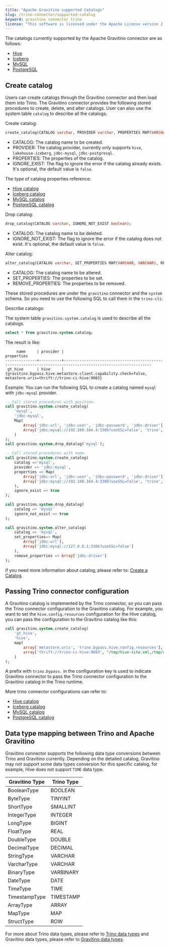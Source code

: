 ```yaml
---
title: "Apache Gravitino supported Catalogs"
slug: /trino-connector/supported-catalog
keyword: gravitino connector trino
license: "This software is licensed under the Apache License version 2."
---
```


The catalogs currently supported by the Apache Gravitino connector are as follows:

- [Hive](catalog-hive.md)
- [Iceberg](catalog-iceberg.md)
- [MySQL](catalog-mysql.md)
- [PostgreSQL](catalog-postgresql.md)

## Create catalog

Users can create catalogs through the Gravitino connector and then load them into Trino.
The Gravitino connector provides the following stored procedures to create, delete, and alter catalogs.
User can also use the system table `catalog` to describe all the catalogs.

Create catalog:

```sql
create_catalog(CATALOG varchar, PROVIDER varchar, PROPERTIES MAP(VARCHAR, VARCHAR), IGNORE_EXIST boolean);
```

- CATALOG: The catalog name to be created.
- PROVIDER: The catalog provider, currently only supports `hive`, `lakehouse-iceberg`, `jdbc-mysql`, `jdbc-postgresql`.
- PROPERTIES: The properties of the catalog.
- IGNORE_EXIST: The flag to ignore the error if the catalog already exists. It's optional, the default value is `false`.

The type of catalog properties reference:

- [Hive catalog](../apache-hive-catalog.md#catalog-properties)
- [Iceberg catalog](../lakehouse-iceberg-catalog.md#catalog-properties)
- [MySQL catalog](../jdbc-mysql-catalog.md#catalog-properties)
- [PostgreSQL catalog](../jdbc-postgresql-catalog.md#catalog-properties)

Drop catalog:

```sql
drop_catalog(CATALOG varchar, IGNORE_NOT_EXIST boolean);
```

- CATALOG: The catalog name to be deleted.
- IGNORE_NOT_EXIST: The flag to ignore the error if the catalog does not exist. It's optional, the default value is `false`.

Alter catalog:

```sql
alter_catalog(CATALOG varchar, SET_PROPERTIES MAP(VARCHAR, VARCHAR), REMOVE_PROPERTIES ARRY[VARCHAR]);
```

- CATALOG: The catalog name to be altered.
- SET_PROPERTIES: The properties to be set.
- REMOVE_PROPERTIES: The properties to be removed.

These stored procedures are under the `gravitino` connector and the `system` schema.
So you need to use the following SQL to call them in the `trino-cli`:

Describe catalogs:

The system table `gravitino.system.catalog` is used to describe all the catalogs.

```sql
select * from gravitino.system.catalog;
```

The result is like:

```test
     name     | provider |                                                 properties
--------------+----------+-------------------------------------------------------------------------------------------------------------
 gt_hive      | hive     | {gravitino.bypass.hive.metastore.client.capability.check=false, metastore.uris=thrift://trino-ci-hive:9083}
```

Example:
You can run the following SQL to create a catalog named `mysql` with `jdbc-mysql` provider.

```sql
-- Call stored procedures with position.
call gravitino.system.create_catalog(
    'mysql',
    'jdbc-mysql',
    Map(
        Array['jdbc-url', 'jdbc-user', 'jdbc-password', 'jdbc-driver'],
        Array['jdbc:mysql://192.168.164.4:3306?useSSL=false', 'trino', 'ds123', 'com.mysql.cj.jdbc.Driver']
    )
);
call gravitino.system.drop_datalog('mysql');

-- Call stored procedures with name.
call gravitino.system.create_catalog(
    catalog =>'mysql',
    provider => 'jdbc-mysql',
    properties => Map(
        Array['jdbc-url', 'jdbc-user', 'jdbc-password', 'jdbc-driver'],
        Array['jdbc:mysql://192.168.164.4:3306?useSSL=false', 'trino', 'ds123', 'com.mysql.cj.jdbc.Driver']
    ),
    ignore_exist => true
);

call gravitino.system.drop_datalog(
    catalog => 'mysql'
    ignore_not_exist => true
);

call gravitino.system.alter_catalog(
    catalog => 'mysql',
    set_properties=> Map(
        Array['jdbc-url'],
        Array['jdbc:mysql://127.0.0.1:3306?useSSL=false']
    ),
    remove_properties => Array['jdbc-driver']
);
```

if you need more information about catalog, please refer to:
[Create a Catalog](../manage-relational-metadata-using-gravitino.md#create-a-catalog).

## Passing Trino connector configuration

A Gravitino catalog is implemented by the Trino connector, so you can pass the Trino connector configuration to the Gravitino catalog.
For example, you want to set the `hive.config.resources` configuration for the Hive catalog, you can pass the configuration to the
Gravitino catalog like this:

```sql
call gravitino.system.create_catalog(
    'gt_hive',
    'hive',
    map(
        array['metastore.uris', 'trino.bypass.hive.config.resources'],
        array['thrift://trino-ci-hive:9083', "/tmp/hive-site.xml,/tmp/core-site.xml"]
    )
);
```

A prefix with `trino.bypass.` in the configuration key is used to indicate Gravitino connector to pass the Trino connector configuration to the Gravitino catalog in the Trino runtime.

More trino connector configurations can refer to:

- [Hive catalog](https://trino.io/docs/current/connector/hive.html#hive-general-configuration-properties)
- [Iceberg catalog](https://trino.io/docs/current/connector/iceberg.html#general-configuration)
- [MySQL catalog](https://trino.io/docs/current/connector/mysql.html#general-configuration-properties)
- [PostgreSQL catalog](https://trino.io/docs/current/connector/postgresql.html#general-configuration-properties)

## Data type mapping between Trino and Apache Gravitino

Gravitino connector supports the following data type conversions between Trino and Gravitino currently. Depending on the detailed catalog, Gravitino may not support some data types conversion for this specific catalog, for example,
Hive does not support `TIME` data type.

| Gravitino Type | Trino Type |
| -------------- | ---------- |
| BooleanType    | BOOLEAN    |
| ByteType       | TINYINT    |
| ShortType      | SMALLINT   |
| IntegerType    | INTEGER    |
| LongType       | BIGINT     |
| FloatType      | REAL       |
| DoubleType     | DOUBLE     |
| DecimalType    | DECIMAL    |
| StringType     | VARCHAR    |
| VarcharType    | VARCHAR    |
| BinaryType     | VARBINARY  |
| DateType       | DATE       |
| TimeType       | TIME       |
| TimestampType  | TIMESTAMP  |
| ArrayType      | ARRAY      |
| MapType        | MAP        |
| StructType     | ROW        |

For more about Trino data types, please refer to [Trino data types](https://trino.io/docs/current/language/types.html) and Gravitino data types, please refer to [Gravitino data types](../manage-relational-metadata-using-gravitino.md#gravitino-table-column-type).
